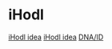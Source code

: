 # iHodl
[iHodl idea](https://twitter.com/davidweisss/status/1047489532130672640 "Great feedback from Twitter friends")
[iHodl idea](https://github.com/davidweisss/Cold_storage "Great feedback from Twitter friends")
[DNA\/ID](https://dnavid.com)
